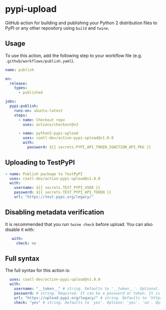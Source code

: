 # pypi-upload

GitHub action for building and publishing your Python 2 distribution files to
PyPI or any other repository using `build` and `twine`.

## Usage

To use this action, add the following step to your workflow file (e.g.
`.github/workflows/publish.yaml`).

```yml
name: publish

on:
  release:
    types:
      - published

jobs:
  pypi-publish:
    runs-on: ubuntu-latest
    steps:
      - name: Checkout repo
        uses: actions/checkout@v3

      - name: python2-pypi-upload
        uses: coatl-dev/action-pypi-upload@v1.0.0
        with:
          password: ${{ secrets.PYPI_API_TOKEN_IGNITION_API_PKG }}
```

## Uploading to TestPyPI

```yml
- name: Publish package to TestPyPI
  uses: coatl-dev/action-pypi-upload@v1.0.0
  with:
    username: ${{ secrets.TEST_PYPI_USER }}
    password: ${{ secrets.TEST_PYPI_API_TOKEN }}
    url: "https://test.pypi.org/legacy/"
```

## Disabling metadata verification

It is recommended that you run `twine check` before upload. You can also disable
it with:

```yml
   with:
     check: no
```

## Full syntax

The full syntax for this action is:

```yml
  uses: coatl-dev/action-pypi-upload@v1.0.0
  with:
    username: "__token__" # string. Defaults to '__token__'. Optional.
    password: # string. Required. It can be a password or token. It is recommended to keep your password as secrets.
    url: "https://upload.pypi.org/legacy/" # string. Defaults to 'https://upload.pypi.org/legacy/'. Optional.
    check: "yes" # string. Defaults to 'yes'. Options: 'yes', 'no'. Optional.
```
